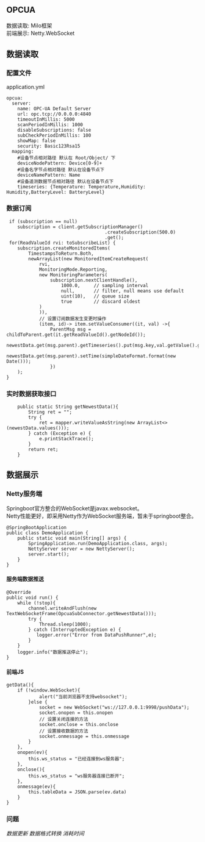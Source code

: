 OPCUA 
-------------

数据读取: Milo框架<br>
前端展示: Netty.WebSocket

## 数据读取
### 配置文件
application.yml
```
opcua:
  server:
    name: OPC-UA Default Server  
    url: opc.tcp://0.0.0.0:4840
    timeoutInMillis: 5000
    scanPeriodInMillis: 1000
    disableSubscriptions: false
    subCheckPeriodInMillis: 100
    showMap: false
    security: Basic123Rsa15
  mapping:
    #设备节点相对路径 默认在 Root/Object/ 下
    deviceNodePattern: Device[0-9]+  
    #设备名字节点相对路径 默认在设备节点下
    deviceNamePattern: Name
    #设备遥测数据节点相对路径 默认在设备节点下
    timeseries: {Temperature: Temperature,Humidity: Humidity,BatteryLevel: BatteryLevel}
```

### 数据订阅

     if (subscription == null)
        subscription = client.getSubscriptionManager()
                                        .createSubscription(500.0)
                                        .get();
     for(ReadValueId rvi: toSubscribeList) {
        subscription.createMonitoredItems(
            TimestampsToReturn.Both,
            newArrayList(new MonitoredItemCreateRequest(
                rvi,
                MonitoringMode.Reporting,
                new MonitoringParameters(
                    subscription.nextClientHandle(),
                        1000.0,     // sampling interval
                        null,       // filter, null means use default
                        uint(10),   // queue size
                        true        // discard oldest
                )
                )),
                // 设置订阅数据发生变更时操作
                (item, id)-> item.setValueConsumer((it, val) ->{
                    ParentMsg msg = childToParent.get(it.getReadValueId().getNodeId());
                    newestData.get(msg.parent).getTimeseries().put(msg.key,val.getValue().getValue());
                    newestData.get(msg.parent).setTime(simpleDateFormat.format(new Date()));
                    })
        );
    }

### 实时数据获取接口
        public static String getNewestData(){
            String ret = "";
            try {
                ret = mapper.writeValueAsString(new ArrayList<>(newestData.values()));
            } catch (Exception e) {
                e.printStackTrace();
            }
            return ret;
        }

## 数据展示
### Netty服务端
Springboot官方整合的WebSocket是javax.websocket。<br>
Netty性能更好，即采用Netty作为WebSocket服务端，暂未于springboot整合。

    @SpringBootApplication
    public class DemoApplication {
        public static void main(String[] args) {
            SpringApplication.run(DemoApplication.class, args);
            NettyServer server = new NettyServer();
            server.start();
        }
    }

#### 服务端数据推送
    @Override
    public void run() {
        while (!stop){
            channel.writeAndFlush(new TextWebSocketFrame(OpcuaSubConnector.getNewestData()));
            try {
                Thread.sleep(1000);
            } catch (InterruptedException e) {
               logger.error("Error from DataPushRunner",e);
            }
        }
        logger.info("数据推送停止");
    }

#### 前端JS
    getData(){
        if (!window.WebSocket){
                alert("当前浏览器不支持websocket");
            }else {
                socket = new WebSocket("ws://127.0.0.1:9998/pushData");
                socket.onopen = this.onopen
                // 设置关闭连接的方法
                socket.onclose = this.onclose
                // 设置接收数据的方法
                socket.onmessage = this.onmessage
            }
        },
        onopen(ev){
            this.ws_status = "已经连接到ws服务器";
        },
        onclose(){
            this.ws_status = "ws服务器连接已断开";
        },
        onmessage(ev){
            this.tableData = JSON.parse(ev.data)
        }
    }



### 问题
 *数据更新 数据格式转换 消耗时间*